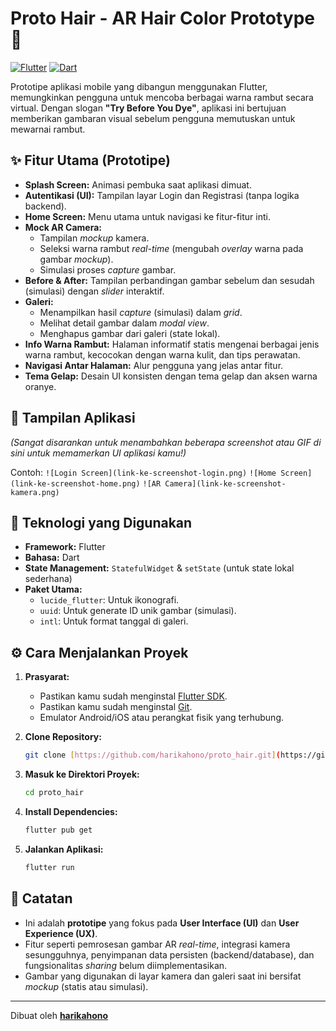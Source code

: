 # Proto Hair - AR Hair Color Prototype 🎨

[![Flutter](https://img.shields.io/badge/Flutter-%2302569B.svg?style=for-the-badge&logo=Flutter&logoColor=white)](https://flutter.dev)
[![Dart](https://img.shields.io/badge/Dart-%230175C2.svg?style=for-the-badge&logo=dart&logoColor=white)](https://dart.dev)

Prototipe aplikasi mobile yang dibangun menggunakan Flutter, memungkinkan pengguna untuk mencoba berbagai warna rambut secara virtual. Dengan slogan **"Try Before You Dye"**, aplikasi ini bertujuan memberikan gambaran visual sebelum pengguna memutuskan untuk mewarnai rambut.

## ✨ Fitur Utama (Prototipe)

* **Splash Screen:** Animasi pembuka saat aplikasi dimuat.
* **Autentikasi (UI):** Tampilan layar Login dan Registrasi (tanpa logika backend).
* **Home Screen:** Menu utama untuk navigasi ke fitur-fitur inti.
* **Mock AR Camera:**
    * Tampilan *mockup* kamera.
    * Seleksi warna rambut *real-time* (mengubah *overlay* warna pada gambar *mockup*).
    * Simulasi proses *capture* gambar.
* **Before & After:** Tampilan perbandingan gambar sebelum dan sesudah (simulasi) dengan *slider* interaktif.
* **Galeri:**
    * Menampilkan hasil *capture* (simulasi) dalam *grid*.
    * Melihat detail gambar dalam *modal view*.
    * Menghapus gambar dari galeri (state lokal).
* **Info Warna Rambut:** Halaman informatif statis mengenai berbagai jenis warna rambut, kecocokan dengan warna kulit, dan tips perawatan.
* **Navigasi Antar Halaman:** Alur pengguna yang jelas antar fitur.
* **Tema Gelap:** Desain UI konsisten dengan tema gelap dan aksen warna oranye.

## 📸 Tampilan Aplikasi

*(Sangat disarankan untuk menambahkan beberapa screenshot atau GIF di sini untuk memamerkan UI aplikasi kamu!)*

Contoh:
`![Login Screen](link-ke-screenshot-login.png)`
`![Home Screen](link-ke-screenshot-home.png)`
`![AR Camera](link-ke-screenshot-kamera.png)`

## 🚀 Teknologi yang Digunakan

* **Framework:** Flutter
* **Bahasa:** Dart
* **State Management:** `StatefulWidget` & `setState` (untuk state lokal sederhana)
* **Paket Utama:**
    * `lucide_flutter`: Untuk ikonografi.
    * `uuid`: Untuk generate ID unik gambar (simulasi).
    * `intl`: Untuk format tanggal di galeri.

## ⚙️ Cara Menjalankan Proyek

1.  **Prasyarat:**
    * Pastikan kamu sudah menginstal [Flutter SDK](https://flutter.dev/docs/get-started/install).
    * Pastikan kamu sudah menginstal [Git](https://git-scm.com/downloads).
    * Emulator Android/iOS atau perangkat fisik yang terhubung.

2.  **Clone Repository:**
    ```bash
    git clone [https://github.com/harikahono/proto_hair.git](https://github.com/harikahono/proto_hair.git)
    ```

3.  **Masuk ke Direktori Proyek:**
    ```bash
    cd proto_hair
    ```

4.  **Install Dependencies:**
    ```bash
    flutter pub get
    ```

5.  **Jalankan Aplikasi:**
    ```bash
    flutter run
    ```

## 📝 Catatan

* Ini adalah **prototipe** yang fokus pada **User Interface (UI)** dan **User Experience (UX)**.
* Fitur seperti pemrosesan gambar AR *real-time*, integrasi kamera sesungguhnya, penyimpanan data persisten (backend/database), dan fungsionalitas *sharing* belum diimplementasikan.
* Gambar yang digunakan di layar kamera dan galeri saat ini bersifat *mockup* (statis atau simulasi).

---

Dibuat oleh **[harikahono](https://github.com/harikahono)**
